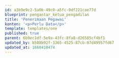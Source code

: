 ```yaml
---
id: a3b9e9c2-5a0b-49c0-a5fc-0df221cae77d
blueprint: pengantar_ketua_pengadilan
title: 'Penerimaan Pegawai'
konten: '<p>Perlu Data</p>'
template: templates/one
published: true
parent: 6b9ec1df-5e9a-43fc-8fa8-d26585cf4bf1
updated_by: b508b92f-3365-4525-87cb-07d49957fd67
updated_at: 1660410474
---
```

